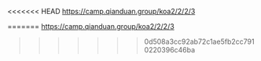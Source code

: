 <<<<<<< HEAD
https://camp.qianduan.group/koa2/2/2/3

=======
https://camp.qianduan.group/koa2/2/2/3

>>>>>>> 0d508a3cc92ab72c1ae5fb2cc7910220396c46ba
